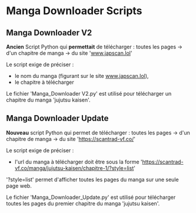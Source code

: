 # Manga Downloader Scripts

## Manga Downloader V2

**Ancien** Script Python qui **permettait** de télécharger : toutes les pages -> d'un chapitre de manga -> du site 'www.japscan.lol'

Le script exige de préciser :
- le nom du manga (figurant sur le site www.japscan.lol),
- le chapitre à télécharger

Le fichier 'Manga_Downloader V2.py' est utilisé pour télécharger un chapitre du manga 'jujutsu kaisen'.

## Manga Downloader Update

**Nouveau** script Python qui permet de télécharger : toutes les pages -> d'un chapitre de manga -> du site 'https://scantrad-vf.co/'

Le script exige de préciser :
- l'url du manga à télécharger doit être sous la forme 'https://scantrad-vf.co/manga/jujutsu-kaisen/chapitre-1/?style=list'

'?style=list' permet d'afficher toutes les pages du manga sur une seule page web.

Le fichier 'Manga_Downloader_Update.py' est utilisé pour télécharger toutes les pages du premier chapitre du manga 'jujutsu kaisen'.
